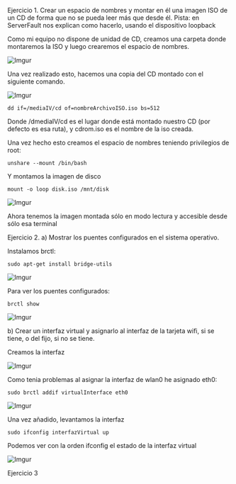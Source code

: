 Ejercicio 1. Crear un espacio de nombres y montar en él una imagen ISO de un CD de forma que no se pueda leer más que desde él. Pista: en ServerFault nos explican como hacerlo, usando el dispositivo loopback

Como mi equipo no dispone de unidad de CD, creamos una carpeta donde montaremos la ISO y luego crearemos el espacio de nombres.

![Imgur](http://i.imgur.com/vr0o2Or.png)

Una vez realizado esto, hacemos una copia del CD montado con el siguiente comando.

![Imgur](http://i.imgur.com/ndWn01B.png)

	dd if=/mediaIV/cd of=nombreArchivoISO.iso bs=512

Donde /dmediaIV/cd es el lugar donde está montado nuestro CD (por defecto es esa ruta), y cdrom.iso es el nombre de la iso creada.

Una vez hecho esto creamos el espacio de nombres teniendo privilegios de root:

	unshare --mount /bin/bash

Y montamos la imagen de disco

	mount -o loop disk.iso /mnt/disk
	
![Imgur](http://i.imgur.com/GpIB0ZZ.png)
	
Ahora tenemos la imagen montada sólo en modo lectura y accesible desde sólo esa terminal




Ejercicio 2. 
a) Mostrar los puentes configurados en el sistema operativo.

Instalamos brctl:

	sudo apt-get install bridge-utils
![Imgur](http://i.imgur.com/0UtoaVl.png)

Para ver los puentes configurados:

	brctl show
![Imgur](http://i.imgur.com/8MJjyjw.png)

b) Crear un interfaz virtual y asignarlo al interfaz de la tarjeta wifi, si se tiene, o del fijo, si no se tiene.

Creamos la interfaz
	
 ![Imgur](http://i.imgur.com/RgTrktb.png)

Como tenia problemas al asignar la interfaz de wlan0 he asignado eth0:

	sudo brctl addif virtualInterface eth0
![Imgur](http://i.imgur.com/yD9bnbt.png)

Una vez añadido, levantamos la interfaz

	sudo ifconfig interfazVirtual up

Podemos ver con la orden ifconfig el estado de la interfaz virtual

  ![Imgur](http://i.imgur.com/mD7XiE5.png)
  
  
Ejercicio 3

